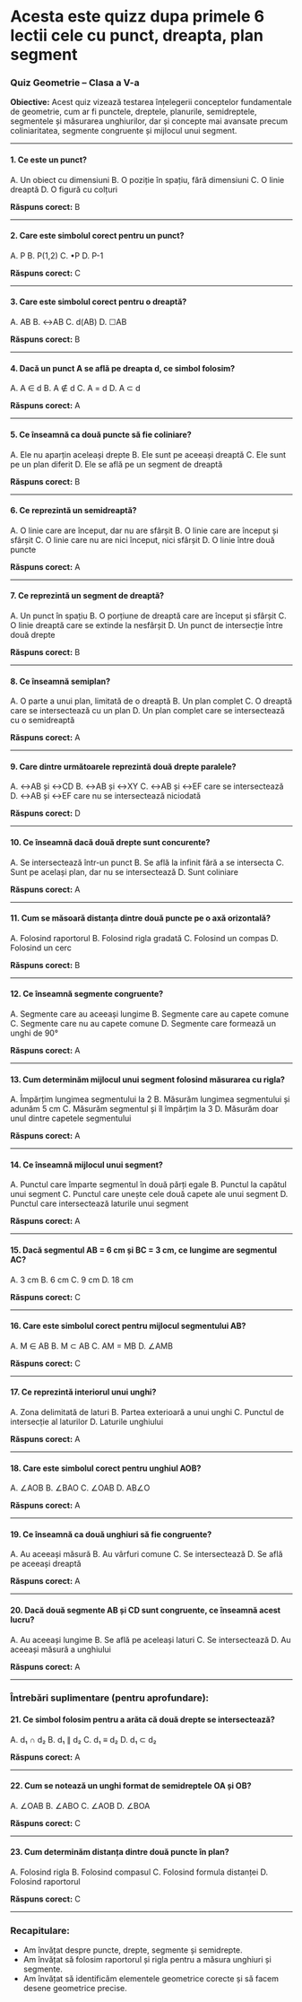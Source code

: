 # Acesta este quizz dupa primele 6 lectii cele cu punct, dreapta, plan segment



### **Quiz Geometrie – Clasa a V-a**

**Obiective:**
 Acest quiz vizează testarea înțelegerii conceptelor fundamentale de geometrie, cum ar fi punctele, dreptele, planurile, semidreptele, segmentele și măsurarea unghiurilor, dar și concepte mai avansate precum coliniaritatea, segmente congruente și mijlocul unui segment.

------

#### **1. Ce este un punct?**

A. Un obiect cu dimensiuni
 B. O poziție în spațiu, fără dimensiuni
 C. O linie dreaptă
 D. O figură cu colțuri

**Răspuns corect:** B

------

#### **2. Care este simbolul corect pentru un punct?**

A. P
 B. P(1,2)
 C. •P
 D. P-1

**Răspuns corect:** C

------

#### **3. Care este simbolul corect pentru o dreaptă?**

A. AB
 B. ↔AB
 C. d(AB)
 D. ☐AB

**Răspuns corect:** B

------

#### **4. Dacă un punct A se află pe dreapta d, ce simbol folosim?**

A. A ∈ d
 B. A ∉ d
 C. A = d
 D. A ⊂ d

**Răspuns corect:** A

------

#### **5. Ce înseamnă ca două puncte să fie coliniare?**

A. Ele nu aparțin aceleași drepte
 B. Ele sunt pe aceeași dreaptă
 C. Ele sunt pe un plan diferit
 D. Ele se află pe un segment de dreaptă

**Răspuns corect:** B

------

#### **6. Ce reprezintă un semidreaptă?**

A. O linie care are început, dar nu are sfârșit
 B. O linie care are început și sfârșit
 C. O linie care nu are nici început, nici sfârșit
 D. O linie între două puncte

**Răspuns corect:** A

------

#### **7. Ce reprezintă un segment de dreaptă?**

A. Un punct în spațiu
 B. O porțiune de dreaptă care are început și sfârșit
 C. O linie dreaptă care se extinde la nesfârșit
 D. Un punct de intersecție între două drepte

**Răspuns corect:** B

------

#### **8. Ce înseamnă semiplan?**

A. O parte a unui plan, limitată de o dreaptă
 B. Un plan complet
 C. O dreaptă care se intersectează cu un plan
 D. Un plan complet care se intersectează cu o semidreaptă

**Răspuns corect:** A

------

#### **9. Care dintre următoarele reprezintă două drepte paralele?**

A. ↔AB și ↔CD
 B. ↔AB și ↔XY
 C. ↔AB și ↔EF care se intersectează
 D. ↔AB și ↔EF care nu se intersectează niciodată

**Răspuns corect:** D

------

#### **10. Ce înseamnă dacă două drepte sunt concurente?**

A. Se intersectează într-un punct
 B. Se află la infinit fără a se intersecta
 C. Sunt pe același plan, dar nu se intersectează
 D. Sunt coliniare

**Răspuns corect:** A

------

#### **11. Cum se măsoară distanța dintre două puncte pe o axă orizontală?**

A. Folosind raportorul
 B. Folosind rigla gradată
 C. Folosind un compas
 D. Folosind un cerc

**Răspuns corect:** B

------

#### **12. Ce înseamnă segmente congruente?**

A. Segmente care au aceeași lungime
 B. Segmente care au capete comune
 C. Segmente care nu au capete comune
 D. Segmente care formează un unghi de 90°

**Răspuns corect:** A

------

#### **13. Cum determinăm mijlocul unui segment folosind măsurarea cu rigla?**

A. Împărțim lungimea segmentului la 2
 B. Măsurăm lungimea segmentului și adunăm 5 cm
 C. Măsurăm segmentul și îl împărțim la 3
 D. Măsurăm doar unul dintre capetele segmentului

**Răspuns corect:** A

------

#### **14. Ce înseamnă mijlocul unui segment?**

A. Punctul care împarte segmentul în două părți egale
 B. Punctul la capătul unui segment
 C. Punctul care unește cele două capete ale unui segment
 D. Punctul care intersectează laturile unui segment

**Răspuns corect:** A

------

#### **15. Dacă segmentul AB = 6 cm și BC = 3 cm, ce lungime are segmentul AC?**

A. 3 cm
 B. 6 cm
 C. 9 cm
 D. 18 cm

**Răspuns corect:** C

------

#### **16. Care este simbolul corect pentru mijlocul segmentului AB?**

A. M ∈ AB
 B. M ⊂ AB
 C. AM = MB
 D. ∠AMB

**Răspuns corect:** C

------

#### **17. Ce reprezintă interiorul unui unghi?**

A. Zona delimitată de laturi
 B. Partea exterioară a unui unghi
 C. Punctul de intersecție al laturilor
 D. Laturile unghiului

**Răspuns corect:** A

------

#### **18. Care este simbolul corect pentru unghiul AOB?**

A. ∠AOB
 B. ∠BAO
 C. ∠OAB
 D. AB∠O

**Răspuns corect:** A

------

#### **19. Ce înseamnă ca două unghiuri să fie congruente?**

A. Au aceeași măsură
 B. Au vârfuri comune
 C. Se intersectează
 D. Se află pe aceeași dreaptă

**Răspuns corect:** A

------

#### **20. Dacă două segmente AB și CD sunt congruente, ce înseamnă acest lucru?**

A. Au aceeași lungime
 B. Se află pe aceleași laturi
 C. Se intersectează
 D. Au aceeași măsură a unghiului

**Răspuns corect:** A

------

### **Întrebări suplimentare (pentru aprofundare):**

#### **21. Ce simbol folosim pentru a arăta că două drepte se intersectează?**

A. d₁ ∩ d₂
 B. d₁ ∥ d₂
 C. d₁ ≡ d₂
 D. d₁ ⊂ d₂

**Răspuns corect:** A

------

#### **22. Cum se notează un unghi format de semidreptele OA și OB?**

A. ∠OAB
 B. ∠ABO
 C. ∠AOB
 D. ∠BOA

**Răspuns corect:** C

------

#### **23. Cum determinăm distanța dintre două puncte în plan?**

A. Folosind rigla
 B. Folosind compasul
 C. Folosind formula distanței
 D. Folosind raportorul

**Răspuns corect:** C

------

### **Recapitulare:**

- Am învățat despre puncte, drepte, segmente și semidrepte.
- Am învățat să folosim raportorul și rigla pentru a măsura unghiuri și segmente.
- Am învățat să identificăm elementele geometrice corecte și să facem desene geometrice precise.

